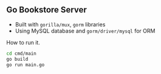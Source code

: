 ## Go Bookstore Server
- Built with `gorilla/mux`, `gorm` libraries
- Using MySQL database and `gorm/driver/mysql` for ORM

How to run it.

```bash
cd cmd/main
go build
go run main.go
```
